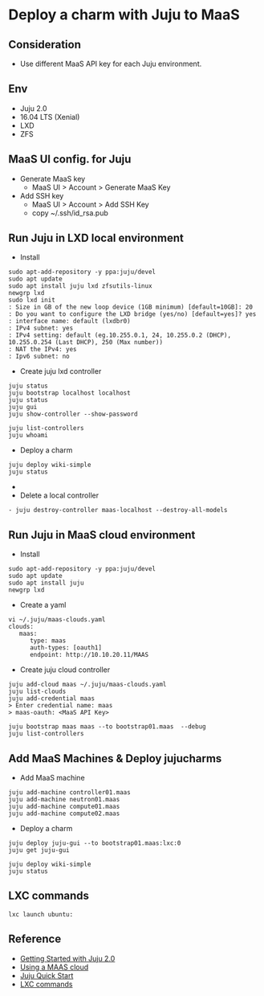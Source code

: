 # Deploy a charm with Juju to MaaS

## Consideration
- Use different MaaS API key for each Juju environment.

## Env
- Juju 2.0
- 16.04 LTS (Xenial)
- LXD 
- ZFS 

## MaaS UI config. for Juju
- Generate MaaS key 
  - MaaS UI > Account > Generate MaaS Key 
- Add SSH key
  - MaaS UI > Account > Add SSH Key 
  - copy ~/.ssh/id_rsa.pub

## Run Juju in LXD local environment
- Install
```
sudo apt-add-repository -y ppa:juju/devel
sudo apt update
sudo apt install juju lxd zfsutils-linux
newgrp lxd
sudo lxd init
: Size in GB of the new loop device (1GB minimum) [default=10GB]: 20
: Do you want to configure the LXD bridge (yes/no) [default=yes]? yes
: interface name: default (lxdbr0)
: IPv4 subnet: yes
: IPv4 setting: default (eg.10.255.0.1, 24, 10.255.0.2 (DHCP), 10.255.0.254 (Last DHCP), 250 (Max number))
: NAT the IPv4: yes
: Ipv6 subnet: no
```

- Create juju lxd controller 
```
juju status
juju bootstrap localhost localhost
juju status
juju gui
juju show-controller --show-password

juju list-controllers 
juju whoami
```

- Deploy a charm
```
juju deploy wiki-simple
juju status
```

- 
- Delete a local controller
```
- juju destroy-controller maas-localhost --destroy-all-models
```

## Run Juju in MaaS cloud environment
- Install
```
sudo apt-add-repository -y ppa:juju/devel
sudo apt update
sudo apt install juju 
newgrp lxd
```
- Create a yaml
```
vi ~/.juju/maas-clouds.yaml
clouds:
   maas:
      type: maas
      auth-types: [oauth1]
      endpoint: http://10.10.20.11/MAAS
```
- Create juju cloud controller
```
juju add-cloud maas ~/.juju/maas-clouds.yaml
juju list-clouds
juju add-credential maas
> Enter credential name: maas
> maas-oauth: <MaaS API Key>

juju bootstrap maas maas --to bootstrap01.maas  --debug
juju list-controllers 
```

## Add MaaS Machines & Deploy jujucharms

- Add MaaS machine
```
juju add-machine controller01.maas
juju add-machine neutron01.maas
juju add-machine compute01.maas
juju add-machine compute02.maas
```
- Deploy a charm
```
juju deploy juju-gui --to bootstrap01.maas:lxc:0
juju get juju-gui

juju deploy wiki-simple
juju status
```

## LXC commands
```
lxc launch ubuntu:

```
## Reference
- [Getting Started with Juju 2.0](https://jujucharms.com/docs/stable/getting-started)
- [Using a MAAS cloud](https://jujucharms.com/docs/2.0/clouds-maas)
- [Juju Quick Start](https://maas.ubuntu.com/docs/juju-quick-start.html)
- [LXC commands](https://insights.ubuntu.com/2016/03/22/lxd-2-0-your-first-lxd-container/)
